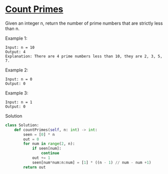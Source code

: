 # [Count Primes](https://leetcode.com/problems/count-primes/)

Given an integer n, return the number of prime numbers that are strictly less than n.

Example 1:
```
Input: n = 10
Output: 4
Explanation: There are 4 prime numbers less than 10, they are 2, 3, 5, 7.
```
Example 2:
```
Input: n = 0
Output: 0
```
Example 3:
```
Input: n = 1
Output: 0
```
Solution
```python
class Solution:
    def countPrimes(self, n: int) -> int:
        seen = [0] * n
        out = 0
        for num in range(2, n):
            if seen[num]:
                continue
            out += 1
            seen[num*num:n:num] = [1] * ((n - 1) // num - num +1)
        return out
```